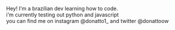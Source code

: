 Hey! I'm a brazilian dev learning how to code. <br />
i'm currently testing out python and javascript <br />
you can find me on instagram @donatto1_ and twitter @donattoow
